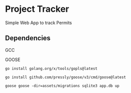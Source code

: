 <h1> Project Tracker </h1>

<p>Simple Web App to track Permits</p>

<h2> Dependencies</h2>
<p> GCC </p>
<p> 
GOOSE
</p>
<p> 

`go install golang.org/x/tools/gopls@latest`
</p>
<p> 

`go install github.com/pressly/goose/v3/cmd/goose@latest`
</p>
<p> 

`goose goose -dir=assets/migrations sqlite3 app.db up `

</p>

